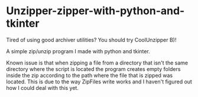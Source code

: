 # Unzipper-zipper-with-python-and-tkinter
Tired of using good archiver utilities? You should try CoolUnzipper B)! 

A simple zip/unzip program I made with python and tkinter.

Known issue is that when zipping a file from a directory that isn't the same directory where the script is located the program creates empty folders inside the zip according to the path where the file that is zipped was located. This is due to the way ZipFiles write works and I haven't figured out how I could deal with this yet.
